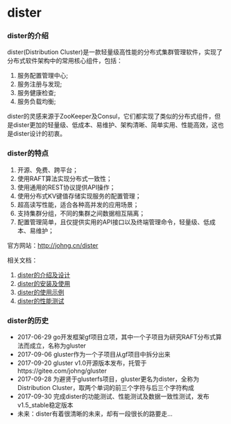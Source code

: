 # dister
### dister的介绍
dister(Distribution Cluster)是一款轻量级高性能的分布式集群管理软件，实现了分布式软件架构中的常用核心组件，包括：
1. 服务配置管理中心;
2. 服务注册与发现;
3. 服务健康检查;
4. 服务负载均衡;

dister的灵感来源于ZooKeeper及Consul，它们都实现了类似的分布式组件，但是dister更加的轻量级、低成本、易维护、架构清晰、简单实用、性能高效，这也是dister设计的初衷。

### dister的特点

1. 开源、免费、跨平台；
1. 使用RAFT算法实现分布式一致性；
1. 使用通用的REST协议提供API操作；
1. 使用分布式KV键值存储实现服务的配置管理；
1. 超高读写性能，适合各种高并发的应用场景；
1. 支持集群分组，不同的集群之间数据相互隔离；
1. 配置管理简单，且仅提供实用的API接口以及终端管理命令，轻量级、低成本、易维护；


官方网站：http://johng.cn/dister

相关文档：
1. [dister的介绍及设计](http://johng.cn/dister-brief/)
1. [dister的安装及使用](http://johng.cn/dister-installation-and-usage/)
1. [dister的使用示例](http://johng.cn/dister-example/)
1. [dister的性能测试](http://johng.cn/dister-performance-test/)


### dister的历史
* 2017-06-29 go开发框架gf项目立项，其中一个子项目为研究RAFT分布式算法而成立，名称为gluster
* 2017-09-06 gluster作为一个子项目从gf项目中拆分出来
* 2017-09-20 gluster v1.0开源版本发布，托管于https://gitee.com/johng/gluster
* 2017-09-28 为避贤于glusterfs项目，gluster更名为dister，全称为Distribution Cluster，取两个单词的前三个字符与后三个字符构成
* 2017-09-30 完成dister的功能测试、性能测试及数据一致性测试，发布v1.5_stable稳定版本
* 未来：dister有着很清晰的未来，却有一段很长的路要走...





